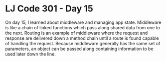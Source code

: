 # LJ Code 301 - Day 15

On day 15, I learned about middleware and managing app state. Middleware is like a chain of linked functions which pass along shared data from one to the next. Routing is an example of middleware where the request and response are delivered down a method chain until a route is found capable of handling the request. Because middleware generally has the same set of parameters, an object can be passed along containing information to be used later down the line.